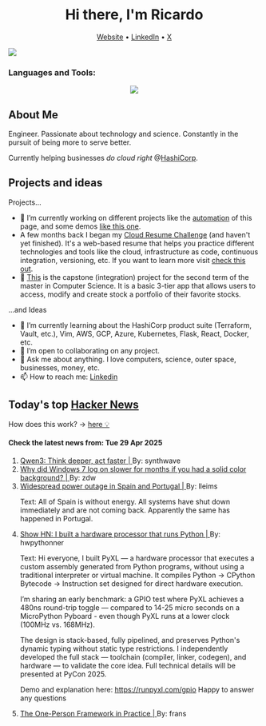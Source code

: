 
<!-- This is an HTML comment in your markdown file -->

<h1 align="center">Hi there, I'm Ricardo</h1>
<p align="center">
  <a href="ricardorompar.com">Website</a> •
  <a href="https://www.linkedin.com/in/ricardo-romero-paredes/">LinkedIn</a> •
  <a href="https://twitter.com/ricardorompar">X</a>
</p>
<img src="https://badges.pufler.dev/visits/{ricardorompar}/{ricardorompar}"/>

<h3 align="left">Languages and Tools:</h3>
<p align="center">
  <a href="https://skillicons.dev">
    <img src="https://skillicons.dev/icons?i=terraform,aws,gcp,azure,git,python,kubernetes,react,js,docker,ubuntu" />
  </a>
</p>

<h2>About Me</h2>
Engineer. Passionate about technology and science. Constantly in the pursuit of being more to serve better.

Currently helping businesses <i>do cloud right</i> @<a href="https://github.com/hashicorp">HashiCorp</a>.

<h2>Projects and ideas</h2>
Projects...
<ul>
  <li>🔭 I’m currently working on different projects like the <a href="https://github.com/ricardorompar/ricardorompar/blob/main/automate.py">automation</a> of this page, and some demos <a href="https://github.com/ricardorompar/boundary-ansible-demo">like this one</a>.
  </li>

  <li >A few months back I began my <a href="https://github.com/ricardorompar/cloudResumeChallenge">Cloud Resume Challenge</a> (and haven't yet finished). It's a web-based resume that helps you practice different technologies and tools like the cloud, infrastructure as code, continuous integration, versioning, etc. If you want to learn more visit <a href="https://cloudresumechallenge.dev/docs/the-challenge/aws/">check this out</a>.
  </li>

  <li>🔭 <a href="https://github.com/ricardorompar/capstoneT2">This</a> is the capstone (integration) project for the second term of the master in Computer Science. It is a basic 3-tier app that allows users to access, modify and create stock a portfolio of their favorite stocks.
  </li>
</ul>
...and Ideas
<ul>
  <li>🌱 I’m currently learning about the HashiCorp product suite (Terraform, Vault, etc.), Vim, AWS, GCP, Azure, Kubernetes, Flask, React, Docker, etc.
  </li>
  <li>👯 I’m open to collaborating on any project.</li>
  <li>💬 Ask me about anything. I love computers, science, outer space, businesses, money, etc.</li>
  <li>📫 How to reach me: <a href="https://www.linkedin.com/in/ricardo-romero-paredes/">Linkedin</a></li>
</ul>

<h2>Today's top <a href='https://news.ycombinator.com/'>Hacker News</a></h2>
How does this work? -> <a href='./AUTOMATIC.md'>here 💡</a>

<h4>Check the latest news from: Tue 29 Apr 2025</h4>
<ol>
<li>
    <a href=https://qwenlm.github.io/blog/qwen3/>
        Qwen3: Think deeper, act faster |
    </a>
    By: synthwave
</li>

<li>
    <a href=https://devblogs.microsoft.com/oldnewthing/20250428-00/?p=111121>
        Why did Windows 7 log on slower for months if you had a solid color background? |
    </a>
    By: zdw
</li>

<li>
    <a href=https://www.bbc.com/news/live/c9wpq8xrvd9t>
        Widespread power outage in Spain and Portugal |
    </a>
    By: lleims
</li>

<p>
Text: All of Spain is without energy. All systems have shut down immediately and are not coming back. Apparently the same has happened in Portugal. </br>
</p>

<li>
    <a href=https://www.runpyxl.com/gpio>
        Show HN: I built a hardware processor that runs Python |
    </a>
    By: hwpythonner
</li>

<p>
Text: Hi everyone,
I built PyXL — a hardware processor that executes a custom assembly generated from Python programs, without using a traditional interpreter or virtual machine. It compiles Python -&gt; CPython Bytecode -&gt; Instruction set designed for direct hardware execution.<p>I’m sharing an early benchmark: a GPIO test where PyXL achieves a 480ns round-trip toggle — compared to 14-25 micro seconds on a MicroPython Pyboard - even though PyXL runs at a lower clock (100MHz vs. 168MHz).<p>The design is stack-based, fully pipelined, and preserves Python&#x27;s dynamic typing without static type restrictions.
I independently developed the full stack — toolchain (compiler, linker, codegen), and hardware — to validate the core idea. Full technical details will be presented at PyCon 2025.<p>Demo and explanation here: <a href="https:&#x2F;&#x2F;runpyxl.com&#x2F;gpio" rel="nofollow">https:&#x2F;&#x2F;runpyxl.com&#x2F;gpio</a>
Happy to answer any questions </br>
</p>

<li>
    <a href=https://link.mail.beehiiv.com/ss/c/u001.5SRwDQ9qxPQW8vmD5Do73b3R4eTCi2vXqPyztEk6wMFC9_fqEAcDVx6xEJ96T4BSMXrPS7z5exEBSTF4pF48z8SqJkJnkAwMUW9LtYdd8lWmvkDinT92nsk5HmXOHdWgLsysm9FMGrqmu7dnG57cXpga8ZOe8X0IV8pyeC3AswdRMaitfT307y7naP-_6W5CiolKhXCKrEndMGCW2PftFUu9ieYOxpVJ_fhu82gAh-4/4g1/wA_MG-I5SVCyR3KY66oEaQ/h30/h001.kLDFZMgisudi21zmTPbd_O8U7X98d4UxYqZjQTb_D7o>
        The One-Person Framework in Practice |
    </a>
    By: frans
</li>
</ol>
